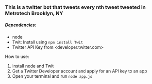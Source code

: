 ### This is a twitter bot that tweets every nth tweet tweeted in Metrotech Brooklyn, NY

##### Dependencies:
+ node
+ Twit: Install using `npm install Twit`
+ Twitter API Key from <developer.twitter.com>

How to use:
1. Install node and Twit
2. Get a Twitter Developer account and apply for an API key to an app
3. Open your terminal and run `node app.js`
